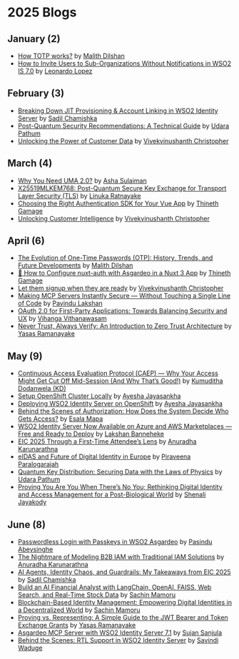 # 2025 Blogs

## January (2)
* [How TOTP works?](https://medium.com/@malith_dilshan/how-totp-works-4592ea4bde50) by [Malith Dilshan](https://medium.com/@malith_dilshan)
* [How to Invite Users to Sub-Organizations Without Notifications in WSO2 IS 7.0](https://medium.com/@leonardor_2734/how-to-invite-users-to-sub-organizations-without-notifications-in-wso2-is-7-0-cf621fa3b41d) by [Leonardo Lopez](https://medium.com/@leonardor_2734)

## February (3)
* [Breaking Down JIT Provisioning & Account Linking in WSO2 Identity Server](https://sadilchamishka.medium.com/breaking-down-jit-provisioning-account-linking-in-wso2-identity-server-e1246a5934a1) by [Sadil Chamishka](https://sadilchamishka.medium.com)
* [Post-Quantum Security Recommendations: A Technical Guide](https://medium.com/@hwupathum/post-quantum-security-recommendations-a-technical-guide-180e4cad05f7) by [Udara Pathum](https://medium.com/@hwupathum)
* [Unlocking the Power of Customer Data](https://medium.com/@vivekvinushanth/unlocking-the-power-of-customer-data-8d0f72704da9) by [Vivekvinushanth Christopher](https://medium.com/@vivekvinushanth)

## March (4)
* [Why You Need UMA 2.0?](https://medium.com/@ash15.sulaiman/why-you-need-uma-2-0-3e744cb5a8b1) by [Asha Sulaiman](https://medium.com/@ash15.sulaiman)
* [X25519MLKEM768: Post-Quantum Secure Key Exchange for Transport Layer Security (TLS)](https://medium.com/@linukaratnayake/x25519mlkem768-post-quantum-secure-key-exchange-for-transport-layer-security-tls-1d8444613dff) by [Linuka Ratnayake](https://medium.com/@linukaratnayake)
* [Choosing the Right Authentication SDK for Your Vue App](https://medium.com/@ggthineth/choosing-the-right-authentication-sdk-for-your-vue-app-651fd7fa0c19) by [Thineth Gamage](https://medium.com/@ggthineth)
* [Unlocking Customer Intelligence](https://medium.com/@vivekvinushanth/unlocking-customer-intelligence-aec06e5a891c) by [Vivekvinushanth Christopher](https://medium.com/@vivekvinushanth)

## April (6)
* [The Evolution of One-Time Passwords (OTP): History, Trends, and Future Developments](https://medium.com/@malith_dilshan/the-evolution-of-one-time-passwords-otp-history-trends-and-future-developments-58fca0edee6c) by [Malith Dilshan](https://medium.com/@malith_dilshan)
* [🔐 How to Configure nuxt-auth with Asgardeo in a Nuxt 3 App](https://medium.com/identity-beyond-borders/how-to-configure-nuxt-auth-with-asgardeo-in-a-nuxt-3-app-3dff6d5af432) by [Thineth Gamage](https://medium.com/@ggthineth)
* [Let them signup when they are ready](https://medium.com/@vivekvinushanth/let-them-sign-up-when-theyre-ready-5d1010930793) by [Vivekvinushanth Christopher](https://medium.com/@vivekvinushanth)
* [Making MCP Servers Instantly Secure — Without Touching a Single Line of Code](https://pavindulakshan.medium.com/making-mcp-servers-instantly-secure-without-touching-a-single-line-of-code-eb3d3858b1f6) by [Pavindu Lakshan](https://medium.com/@pavindulakshan)
* [OAuth 2.0 for First-Party Applications: Towards Balancing Security and UX](https://medium.com/@vihanga_vithanawasam/oauth-2-0-for-first-party-applications-towards-balancing-security-and-ux-6205597e7fda) by [Vihanga Vithanawasam](https://medium.com/@vihanga_vithanawasam)
* [Never Trust, Always Verify: An Introduction to Zero Trust Architecture](https://medium.com/@yasasramanayaka/never-trust-always-verify-an-introduction-to-zero-trust-rchitecture-ad1d4f47b6e8) by [Yasas Ramanayake](https://medium.com/@yasasramanayaka)

## May (9)
* [Continuous Access Evaluation Protocol (CAEP) — Why Your Access Might Get Cut Off Mid-Session (And Why That’s Good!)](https://medium.com/@kumudithag40/continuous-access-evaluation-protocol-caep-why-your-access-might-get-cut-off-mid-session-9a9beb0f4bc5) by [Kumuditha Dodanwela (KD)](https://medium.com/@kumudithag40)
* [Setup OpenShift Cluster Locally](https://medium.com/@ayeshajayasankha/setup-openshift-cluster-locally-53a83a433ce3) by [Ayesha Jayasankha](https://medium.com/@ayeshajayasankha)
* [Deploying WSO2 Identity Server on OpenShift](https://medium.com/@ayeshajayasankha/deploying-wso2-identity-server-on-openshift-ec9117d7930e) by [Ayesha Jayasankha](https://medium.com/@ayeshajayasankha)
* [Behind the Scenes of Authorization: How Does the System Decide Who Gets Access?](https://medium.com/@esalamapa/behind-the-scenes-of-authorization-how-does-the-system-decide-who-gets-access-ff9caf5e8098) by [Esala Mapa](https://medium.com/@esalamapa)
* [WSO2 Identity Server Now Available on Azure and AWS Marketplaces — Free and Ready to Deploy](https://lakshan-banneheke.medium.com/wso2-identity-server-now-available-on-azure-and-aws-marketplaces-free-and-ready-to-deploy-be9bed7aaf8d) by [Lakshan Banneheke](https://lakshan-banneheke.medium.com/)
* [EIC 2025 Through a First-Time Attendee’s Lens](https://anuradha-15.medium.com/eic-2025-through-a-first-time-attendees-lens-86fe233bb09c) by [Anuradha Karunarathna](https://anuradha-15.medium.com/)
* [eIDAS and Future of Digital Identity in Europe](https://piraveenaparalogarajah.medium.com/eidas-and-the-future-of-digital-identity-in-europe-2989cb4aaf46) by [Piraveena Paralogarajah](https://piraveenaparalogarajah.medium.com/)
* [Quantum Key Distribution: Securing Data with the Laws of Physics](https://medium.com/@hwupathum/quantum-key-distribution-8747898bbf54) by [Udara Pathum](https://medium.com/@hwupathum)
* [Proving You Are You When There’s No You; Rethinking Digital Identity and Access Management for a Post-Biological World](https://shenalijayakody.medium.com/proving-you-are-you-when-theres-no-you-cf46026396cb) by [Shenali Jayakody](https://shenalijayakody.medium.com/)

## June (8)
* [Passwordless Login with Passkeys in WSO2 Asgardeo](https://medium.com/@pasinduyeshan/passwordless-login-with-passkeys-in-wso2-asgardeo-1d239e17af31) by [Pasindu Abeysinghe](https://pasinduyeshan.medium.com/)
* [The Nightmare of Modeling B2B IAM with Traditional IAM Solutions](https://anuradha-15.medium.com/the-nightmare-of-modeling-b2b-iam-with-traditional-iam-solutions-fdb56cc4dd42) by [Anuradha Karunarathna](https://anuradha-15.medium.com/)
* [AI Agents, Identity Chaos, and Guardrails: My Takeaways from EIC 2025](https://sadilchamishka.medium.com/ai-agents-identity-chaos-and-guardrails-my-takeaways-from-eic-2025-e354d9836dd5) by [Sadil Chamishka](https://sadilchamishka.medium.com)
* [Build an AI Financial Analyst with LangChain, OpenAI, FAISS, Web Search, and Real-Time Stock Data](https://sachinmamoru.medium.com/build-an-ai-financial-analyst-with-langchain-openai-faiss-web-search-and-real-time-stock-data-8c87f0652696) by [Sachin Mamoru](https://sachinmamoru.medium.com/)
* [Blockchain-Based Identity Management: Empowering Digital Identities in a Decentralized World](https://sachinmamoru.medium.com/blockchain-based-identity-management-empowering-digital-identities-in-a-decentralized-world-f1318bac1588) by [Sachin Mamoru](https://sachinmamoru.medium.com/)
* [Proving vs. Representing: A Simple Guide to the JWT Bearer and Token Exchange Grants](https://medium.com/@yasasramanayaka/proving-vs-representing-a-simple-guide-to-the-jwt-bearer-and-token-exchange-grants-f0968a9e2629) by [Yasas Ramanayake](https://medium.com/@yasasramanayaka)
* [Asgardeo MCP Server with WSO2 Identity Server 7.1](https://medium.com/@sujan-sanjula/asgardeo-mcp-server-with-wso2-identity-server-7-1-b4166f383451) by [Sujan Sanjula](https://medium.com/@sujan-sanjula)
* [Behind the Scenes: RTL Support in WSO2 Identity Server](https://medium.com/@savindiwaduge7/behind-the-scenes-rtl-support-in-wso2-identity-server-bb6166fc903e) by [Savindi Waduge](https://medium.com/@savindiwaduge7)
